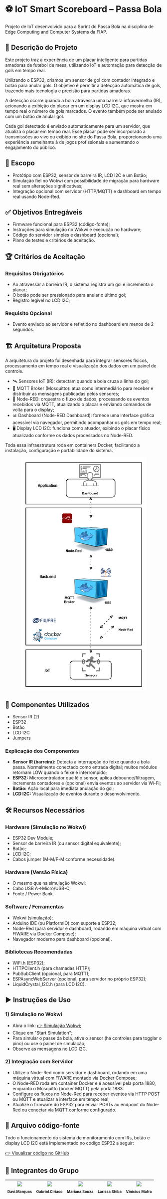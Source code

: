 # ⚽ IoT Smart Scoreboard – Passa Bola

Projeto de IoT desenvolvido para a Sprint do Passa Bola na disciplina de Edge Computing and Computer Systems da FIAP.

## 📝 Descrição do Projeto

Este projeto traz a experiência de um placar inteligente para partidas amadoras de futebol de mesa, utilizando IoT e automação para detecção de gols em tempo real.

Utilizando o ESP32, criamos um sensor de gol com contador integrado e botão para anular gols. O objetivo é permitir a detecção automática de gols, trazendo mais tecnologia e precisão para partidas amadoras.

A detecção ocorre quando a bola atravessa uma barreira infravermelha (IR), acionando a exibição do placar em um display LCD I2C, que mostra em tempo real o número de gols marcados. O evento também pode ser anulado com um botão de anular gol.

Cada gol detectado é enviado automaticamente para um servidor, que atualiza o placar em tempo real. Esse placar pode ser incorporado a transmissões ao vivo ou exibido no site do Passa Bola, proporcionando uma experiência semelhante à de jogos profissionais e aumentando o engajamento do público.

## 🎯 Escopo

- Protótipo com ESP32, sensor de barreira IR, LCD I2C e um Botão;
- Simulação fiel no Wokwi com possibilidade de migração para hardware real sem alterações significativas;
- Integração opcional com servidor (HTTP/MQTT) e dashboard em tempo real usando Node-Red.

## ✅ Objetivos Entregáveis

- Firmware funcional para ESP32 (código-fonte);
- Instruções para simulação no Wokwi e execução no hardware;
- Código do servidor simples e dashboard (opcional);
- Plano de testes e critérios de aceitação.

## 🏆 Critérios de Aceitação

### Requisitos Obrigatórios
- Ao atravessar a barreira IR, o sistema registra um gol e incrementa o placar;
- O botão pode ser pressionado para anular o último gol;
- Registro legível no LCD I2C;

### Requisito Opcional
- Evento enviado ao servidor e refletido no dashboard em menos de 2 segundos.

## 🏗️ Arquitetura Proposta
A arquitetura do projeto foi desenhada para integrar sensores físicos, processamento em tempo real e visualização dos dados em um painel de controle.

- 🛰️ Sensores IoT (IR): detectam quando a bola cruza a linha do gol;
- 📡 MQTT Broker (Mosquitto): atua como intermediário para receber e distribuir as mensagens publicadas pelos sensores;
- 🔄 Node-RED: orquestra o fluxo de dados, processando os eventos recebidos via MQTT, atualizando o placar e enviando comandos de volta para o display;
- 📊 Dashboard (Node-RED Dashboard): fornece uma interface gráfica acessível via navegador, permitindo acompanhar os gols em tempo real;
- 🖥️ Display LCD I2C: funciona como atuador, exibindo o placar físico atualizado conforme os dados processados no Node-RED.

Toda essa infraestrutura roda em containers Docker, facilitando a instalação, configuração e portabilidade do sistema.

<div align="center">
  
  ![Infraestrutura do Servidor](imgs/Arquitetura%20IoT%20Fiware.png)
  
</div>


## 🧰 Componentes Utilizados

- Sensor IR (2)
- ESP32
- Botão
- LCD I2C
- Jumpers

### Explicação dos Componentes

- **Sensor IR (barreira):** Detecta a interrupção do feixe quando a bola passa. Normalmente conectado como entrada digital; muitos módulos retornam LOW quando o feixe é interrompido;
- **ESP32:** Microcontrolador que lê o sensor, aplica debounce/filtragem, incrementa contadores e (opcional) envia eventos ao servidor via Wi-Fi;
- **Botão:** Ação local para imediata anulação do gol;
- **LCD I2C:** Visualização de eventos durante o desenvolvimento.

## 🛠️ Recursos Necessários

### Hardware (Simulação no Wokwi)

- ESP32 Dev Module;
- Sensor de barreira IR (ou sensor digital equivalente);
- Botão;
- LCD I2C;
- Cabos jumper (M-M/F-M conforme necessidade).

### Hardware (Versão Física)

- O mesmo que na simulação Wokwi;
- Cabo USB A→Micro/USB-C;
- Fonte / Power Bank.

### Software / Ferramentas

- Wokwi (simulação);
- Arduino IDE (ou PlatformIO) com suporte a ESP32;
- Node-Red (para servidor e dashboard, rodando em máquina virtual com FIWARE via Docker Compose);
- Navegador moderno para dashboard (opcional).

### Bibliotecas Recomendadas

- WiFi.h (ESP32);
- HTTPClient.h (para chamadas HTTP);
- PubSubClient (opcional, para MQTT);
- ESPAsyncWebServer (opcional, para servidor no próprio ESP32);
- LiquidCrystal_I2C.h (para LCD I2C).

## ▶️ Instruções de Uso

### 1) Simulação no Wokwi

- Abra o link: [👉 Simulação Wokwi](https://wokwi.com/projects/441846636237669377);
- Clique em "Start Simulation";
- Para simular o passe da bola, ative o sensor (há controles para togglar o pino) ou use o painel de simulação;
- Observe as mensagens no LCD I2C.

### 2) Integração com Servidor 

- Utilize o Node-Red como servidor e dashboard, rodando em uma máquina virtual com FIWARE montado via Docker Compose;
- O Node-RED roda em container Docker e é acessível pela porta 1880, enquanto o Mosquitto (broker MQTT) pela porta 1883.
- Configure os fluxos no Node-Red para receber eventos via HTTP POST ou MQTT e atualizar a interface em tempo real;
- Atualize o firmware do ESP32 para enviar POSTs ao endpoint do Node-Red ou conectar via MQTT conforme configurado.

## 📄 Arquivo código-fonte

Todo o funcionamento do sistema de monitoramento com IRs, botão e display LCD I2C está implementado no código ESP32 a seguir:

[👉 Visualizar código no GitHub](imgs/codigo_fonte.cpp)

## 👥 Integrantes do Grupo

| [<img loading="lazy" src="https://github.com/DaviMunhoz1005.png" width=115><br><sub>Davi Marques</sub>](https://github.com/DaviMunhoz1005) |  [<img loading="lazy" src="https://github.com/Gabsgc01.png" width=115><br><sub>Gabriel Ciriaco</sub>](https://github.com/Gabsgc01) | [<img loading="lazy" src="https://github.com/MariFranca.png" width=115><br><sub>Mariana Souza</sub>](https://github.com/MariFranca) | [<img loading="lazy" src="https://github.com/larissashiba.png" width=115><br><sub>Larissa Shiba</sub>](https://github.com/larissashiba) | [<img loading="lazy" src="https://github.com/Mafraaa.png" width=115><br><sub>Vinicius Mafra</sub>](https://github.com/Mafraaa) | 
| :---: | :---: | :---: | :---: | :---: |
